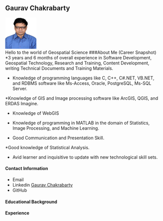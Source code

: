 ## Gaurav Chakrabarty
<img src="/img/GAURAV.jpg" width="100" height="100">
<br> Hello to the world of Geospatial Science
###About Me (Career Snapshot)
*3 years and 6 months of overall experience in Software Development, Geospatial Technology, Research and Training, Content Development, writing Technical Documents and Training Materials. 

* Knowledge of programming languages like C, C++, C#.NET, VB.NET, 
and RDBMS software like Ms-Access, Oracle, PostgreSQL, Ms-SQL Server. 

*Knowledge of GIS and Image processing software like ArcGIS, QGIS, and ERDAS Imagine.

* Knowledge of WebGIS

* Knowledge of programming in MATLAB in the domain of Statistics, Image Processing, and Machine Learning.

* Good Communication and Presentation Skill.  

*Good knowledge of Statistical Analysis.

* Avid learner and inquisitive to update with new technological skill sets.

#### Contact Information
* Email
* Linkedin [Gaurav Chakrabarty](https://www.linkedin.com/in/gaurav-chakrabarty-072041184/)
* GitHub

#### Educational Background
#### Experience
